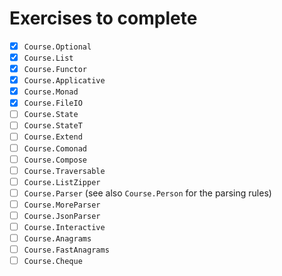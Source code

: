 # Exercises to complete
 - [X] `Course.Optional`
 - [X] `Course.List`
 - [X] `Course.Functor`
 - [X] `Course.Applicative`
 - [X] `Course.Monad`
 - [X] `Course.FileIO`
 - [ ] `Course.State`
 - [ ] `Course.StateT`
 - [ ] `Course.Extend`
 - [ ] `Course.Comonad`
 - [ ] `Course.Compose`
 - [ ] `Course.Traversable`
 - [ ] `Course.ListZipper`
 - [ ] `Course.Parser` (see also `Course.Person` for the parsing rules)
 - [ ] `Course.MoreParser`
 - [ ] `Course.JsonParser`
 - [ ] `Course.Interactive`
 - [ ] `Course.Anagrams`
 - [ ] `Course.FastAnagrams`
 - [ ] `Course.Cheque`
